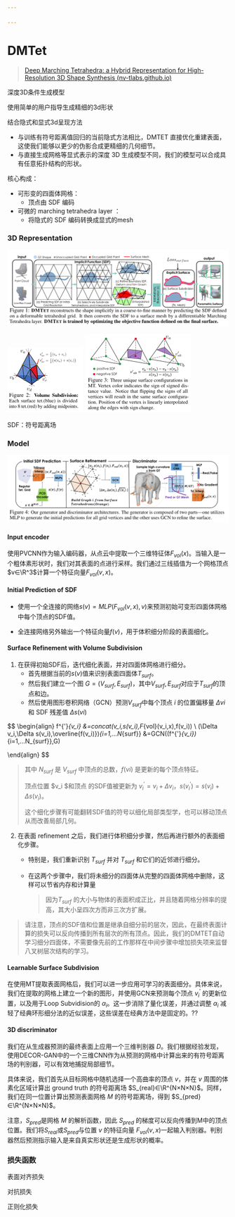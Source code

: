 ```yaml
---

---
```


# DMTet

> [Deep Marching Tetrahedra: a Hybrid Representation for High-Resolution 3D Shape Synthesis (nv-tlabs.github.io)](https://nv-tlabs.github.io/DMTet/)

深度3D条件生成模型

使用简单的用户指导生成精细的3d形状

结合隐式和显式3d呈现方法

- 与训练有符号距离值回归的当前隐式方法相比，DMTET 直接优化重建表面，这使我们能够以更少的伪影合成更精细的几何细节。
- 与直接生成网格等显式表示的深度 3D 生成模型不同，我们的模型可以合成具有任意拓扑结构的形状。

核心构成：

- 可形变的四面体网格：
    - 顶点由 SDF 编码
- 可微的 marching tetrahedra layer ：
    - 将隐式的 SDF 编码转换成显式的mesh

### 3D Representation

![image-20230330105757900](https://raw.githubusercontent.com/Overmind7/images/main/img/image-20230330105757900.png)

​     <img src="https://raw.githubusercontent.com/Overmind7/images/main/img/image-20230330114604467-1690364899460-1.png" alt="image-20230330114604467" style="zoom:50%;" />     <img src="https://raw.githubusercontent.com/Overmind7/images/main/img/image-20230330114625019.png" alt="image-20230330114625019" style="zoom:50%;" />

SDF：符号距离场



### Model

![image-20230330114214366](https://raw.githubusercontent.com/Overmind7/images/main/img/image-20230330114214366.png)

#### Input encoder

使用PVCNN作为输入编码器，从点云中提取一个三维特征体$F_{vol}(x)$。当输入是一个粗体素形状时，我们对其表面的点进行采样。我们通过三线插值为一个网格顶点$v∈\R^3$计算一个特征向量$F_{vol}(v, x)$。

#### Initial Prediction of SDF

- 使用一个全连接的网络$s(v)=MLP(F_{vol}(v, x), v)$来预测初始可变形四面体网格中每个顶点的SDF值。

- 全连接网络另外输出一个特征向量$f(v)$，用于体积细分阶段的表面细化。

#### Surface Refinement with Volume Subdivision

1. 在获得初始SDF后，迭代细化表面，并对四面体网格进行细分。
    - 首先根据当前的$s(v)$值来识别表面四面体$T_{surf}$。
    - 然后我们建立一个图 $G = (V_{surf} , E_{surf} )$，其中$V_{surf} , E_{surf}$对应于$T_{surf}$的顶点和边。
    - 然后使用图形卷积网络（GCN）预测$V_{surf}$中每个顶点 $i$ 的位置偏移量 $\Delta vi$ 和 SDF 残差值 $\Delta s(vi)$

$$
\begin{align}
f^{'}_{v_i} &=concat(v_i,s(v_i),F_{vol}(v_i,x),f(v_i)) \\
(\Delta v_i,\Delta s(v_i),\overline{f(v_i)})_{i=1,...N_{surf}} &=GCN((f^{'}_{v_i})_{i=1,...N_{surf}},G)


\end{align}
$$



> 其中 $N_{surf}$ 是 $V_{surf}$ 中顶点的总数，$f(vi)$ 是更新的每个顶点特征。
>
> 顶点位置 $v_i $和顶点 的SDF值被更新为 $v^{'}_i = v_i +\Delta v_i$，$s(v^{'}_i) = s(v_i) + \Delta s(v_i)$。
>
> 这个细化步骤有可能翻转SDF值的符号以细化局部类型学，也可以移动顶点从而改善局部几何。

2. 在表面 refinement 之后，我们进行体积细分步骤，然后再进行额外的表面细化步骤。

    - 特别是，我们重新识别 $T_{surf}$ 并对 $T_{surf}$ 和它们的近邻进行细分。

    - 在这两个步骤中，我们将未细分的四面体从完整的四面体网格中删除，这样可以节省内存和计算量

        > 因为$T_{surf}$ 的大小与物体的表面积成正比，并且随着网格分辨率的提高，其大小呈四次方而非三次方扩展。

> 请注意，顶点的SDF值和位置是继承自细分前的层次，因此，在最终表面计算的损失可以反向传播到所有层次的所有顶点。因此，我们的DMTET自动学习细分四面体，不需要像先前的工作那样在中间步骤中增加损失项来监督八叉树层次结构的学习。



#### Learnable Surface Subdivision

在使用MT提取表面网格后，我们可以进一步应用可学习的表面细分。具体来说，我们在提取的网格上建立一个新的图形，并使用GCN来预测每个顶点 $v^{'}_i$ 的更新位置，以及用于Loop Subvidision的 $α_i$。这一步消除了量化误差，并通过调整 $α_i$ 减轻了经典环形细分法的近似误差，这些误差在经典方法中是固定的。??

#### 3D discriminator

我们在从生成器预测的最终表面上应用一个三维判别器 $D$。我们根据经验发现，使用DECOR-GAN中的一个三维CNN作为从预测的网格中计算出来的有符号距离场的判别器，可以有效地捕捉局部细节。

具体来说，我们首先从目标网格中随机选择一个高曲率的顶点 $v$，并在 $v$ 周围的体素化区域计算出 ground truth 的符号距离场 $S_{real}∈\R^{N×N×N}$。同样，我们在同一位置计算出预测表面网格 $M$ 的符号距离场，得到 $S_{pred}∈\R^{N×N×N}$。

注意，$S_{pred}$是网格 $M$ 的解析函数，因此 $S_{pred}$ 的梯度可以反向传播到M中的顶点位置。我们将$S_{real}$或$S_{pred}$与位置 $v$ 的特征向量 $F_{vol}(v, x)$一起输入判别器。判别器然后预测指示输入是来自真实形状还是生成形状的概率。



### 损失函数

表面对齐损失

对抗损失

正则化损失



